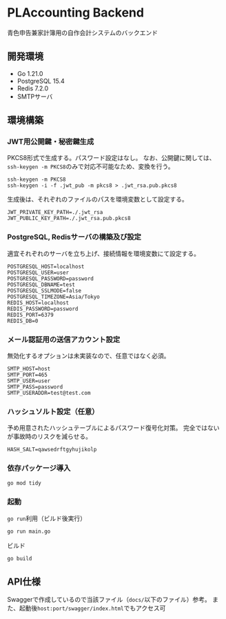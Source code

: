 # PLAccounting Backend
青色申告兼家計簿用の自作会計システムのバックエンド

## 開発環境
- Go 1.21.0
- PostgreSQL 15.4
- Redis 7.2.0
- SMTPサーバ

## 環境構築
### JWT用公開鍵・秘密鍵生成
PKCS8形式で生成する。パスワード設定はなし。
なお、公開鍵に関しては、`ssh-keygen -m PKCS8`のみで対応不可能なため、変換を行う。
```shell
ssh-keygen -m PKCS8
ssh-keygen -i -f .jwt_pub -m pkcs8 > .jwt_rsa.pub.pkcs8
```

生成後は、それぞれのファイルのパスを環境変数として設定する。
```shell
JWT_PRIVATE_KEY_PATH=./.jwt_rsa
JWT_PUBLIC_KEY_PATH=./.jwt_rsa.pub.pkcs8
```

### PostgreSQL, Redisサーバの構築及び設定
適宜それぞれのサーバを立ち上げ、接続情報を環境変数にて設定する。
```shell
POSTGRESQL_HOST=localhost
POSTGRESQL_USER=user
POSTGRESQL_PASSWORD=password
POSTGRESQL_DBNAME=test
POSTGRESQL_SSLMODE=false
POSTGRESQL_TIMEZONE=Asia/Tokyo
REDIS_HOST=localhost
REDIS_PASSWORD=password
REDIS_PORT=6379
REDIS_DB=0
```

### メール認証用の送信アカウント設定
無効化するオプションは未実装なので、任意ではなく必須。
```shell
SMTP_HOST=host
SMTP_PORT=465
SMTP_USER=user
SMTP_PASS=password
SMTP_USERADDR=test@test.com
```

### ハッシュソルト設定（任意）
予め用意されたハッシュテーブルによるパスワード復号化対策。
完全ではないが事故時のリスクを減らせる。
```shell
HASH_SALT=qawsedrftgyhujikolp
```

### 依存パッケージ導入
```bash
go mod tidy
```

### 起動
`go run`利用（ビルド後実行）
```bash
go run main.go
```

ビルド
```bash
go build
```

## API仕様
Swaggerで作成しているので当該ファイル（`docs/`以下のファイル）参考。
また、起動後`host:port/swagger/index.html`でもアクセス可